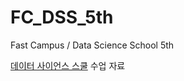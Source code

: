 # FC_DSS_5th
Fast Campus / Data Science School 5th

[데이터 사이언스 스쿨](https://datascienceschool.net/view-notebook/661128713b654edc928ecb455a826b1d/)
수업 자료 
